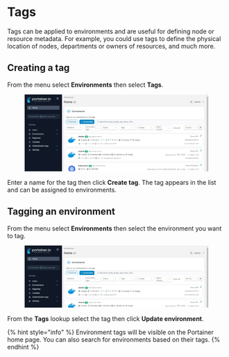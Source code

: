 # Tags

Tags can be applied to environments and are useful for defining node or resource metadata. For example, you could use tags to define the physical location of nodes, departments or owners of resources, and much more.

## Creating a tag

From the menu select **Environments** then select **Tags**.&#x20;

<figure><img src="../../.gitbook/assets/2.15-settings-env-tags.gif" alt=""><figcaption></figcaption></figure>

Enter a name for the tag then click **Create tag**. The tag appears in the list and can be assigned to environments.

## Tagging an environment

From the menu select **Environments** then select the environment you want to tag.

<figure><img src="../../.gitbook/assets/2.15-settings-env-tags-tagenv.gif" alt=""><figcaption></figcaption></figure>

From the **Tags** lookup select the tag then click **Update environment**.

{% hint style="info" %}
Environment tags will be visible on the Portainer home page. You can also search for environments based on their tags.
{% endhint %}
